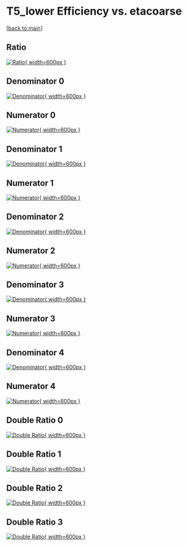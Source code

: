 # T5_lower Efficiency vs. etacoarse

[[back to main](./)]



## Ratio

[![Ratio](../mtv/var/T5_lower_loweta_13_-1_eff_etacoarse.png){ width=600px }](../mtv/var/T5_lower_loweta_13_-1_eff_etacoarse.pdf)

## Denominator 0

[![Denominator](../mtv/den/T5_lower_loweta_13_-1_eff_etacoarse_den0.png){ width=600px }](../mtv/den/T5_lower_loweta_13_-1_eff_etacoarse_den0.pdf)

## Numerator 0

[![Numerator](../mtv/num/T5_lower_loweta_13_-1_eff_etacoarse_num0.png){ width=600px }](../mtv/num/T5_lower_loweta_13_-1_eff_etacoarse_num0.pdf)

## Denominator 1

[![Denominator](../mtv/den/T5_lower_loweta_13_-1_eff_etacoarse_den1.png){ width=600px }](../mtv/den/T5_lower_loweta_13_-1_eff_etacoarse_den1.pdf)

## Numerator 1

[![Numerator](../mtv/num/T5_lower_loweta_13_-1_eff_etacoarse_num1.png){ width=600px }](../mtv/num/T5_lower_loweta_13_-1_eff_etacoarse_num1.pdf)

## Denominator 2

[![Denominator](../mtv/den/T5_lower_loweta_13_-1_eff_etacoarse_den2.png){ width=600px }](../mtv/den/T5_lower_loweta_13_-1_eff_etacoarse_den2.pdf)

## Numerator 2

[![Numerator](../mtv/num/T5_lower_loweta_13_-1_eff_etacoarse_num2.png){ width=600px }](../mtv/num/T5_lower_loweta_13_-1_eff_etacoarse_num2.pdf)

## Denominator 3

[![Denominator](../mtv/den/T5_lower_loweta_13_-1_eff_etacoarse_den3.png){ width=600px }](../mtv/den/T5_lower_loweta_13_-1_eff_etacoarse_den3.pdf)

## Numerator 3

[![Numerator](../mtv/num/T5_lower_loweta_13_-1_eff_etacoarse_num3.png){ width=600px }](../mtv/num/T5_lower_loweta_13_-1_eff_etacoarse_num3.pdf)

## Denominator 4

[![Denominator](../mtv/den/T5_lower_loweta_13_-1_eff_etacoarse_den4.png){ width=600px }](../mtv/den/T5_lower_loweta_13_-1_eff_etacoarse_den4.pdf)

## Numerator 4

[![Numerator](../mtv/num/T5_lower_loweta_13_-1_eff_etacoarse_num4.png){ width=600px }](../mtv/num/T5_lower_loweta_13_-1_eff_etacoarse_num4.pdf)

## Double Ratio 0

[![Double Ratio](../mtv/ratio/T5_lower_loweta_13_-1_eff_etacoarse_ratio0.png){ width=600px }](../mtv/ratio/T5_lower_loweta_13_-1_eff_etacoarse_ratio0.pdf)

## Double Ratio 1

[![Double Ratio](../mtv/ratio/T5_lower_loweta_13_-1_eff_etacoarse_ratio1.png){ width=600px }](../mtv/ratio/T5_lower_loweta_13_-1_eff_etacoarse_ratio1.pdf)

## Double Ratio 2

[![Double Ratio](../mtv/ratio/T5_lower_loweta_13_-1_eff_etacoarse_ratio2.png){ width=600px }](../mtv/ratio/T5_lower_loweta_13_-1_eff_etacoarse_ratio2.pdf)

## Double Ratio 3

[![Double Ratio](../mtv/ratio/T5_lower_loweta_13_-1_eff_etacoarse_ratio3.png){ width=600px }](../mtv/ratio/T5_lower_loweta_13_-1_eff_etacoarse_ratio3.pdf)

